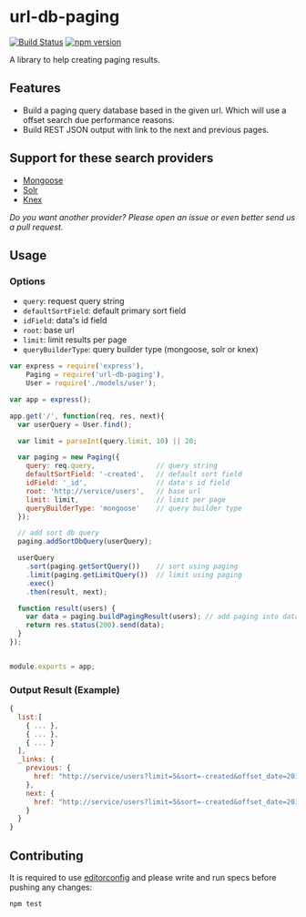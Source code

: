 # url-db-paging

[![Build Status](https://travis-ci.org/bravi-software/url-db-paging.svg?branch=master)](https://travis-ci.org/bravi-software/url-db-paging)
[![npm version](https://badge.fury.io/js/url-db-paging.svg)](http://badge.fury.io/js/url-db-paging)

A library to help creating paging results.

## Features

- Build a paging query database based in the given url. Which will use a offset search due performance reasons.
- Build REST JSON output with link to the next and previous pages.

## Support for these search providers

- [Mongoose](http://mongoosejs.com/)
- [Solr](http://lucene.apache.org/solr/)
- [Knex](http://knexjs.org/)

*Do you want another provider? Please open an issue or even better send us a pull request.*

## Usage

### Options

- `query`: request query string
- `defaultSortField`: default primary sort field
- `idField`: data's id field
- `root`: base url
- `limit`: limit results per page
- `queryBuilderType`: query builder type (mongoose, solr or knex)

```js
var express = require('express'),
    Paging = require('url-db-paging'),
    User = require('./models/user');

var app = express();

app.get('/', function(req, res, next){
  var userQuery = User.find();

  var limit = parseInt(query.limit, 10) || 20;

  var paging = new Paging({
    query: req.query,               // query string
    defaultSortField: '-created',   // default sort field
    idField: '_id',                 // data's id field
    root: 'http://service/users',   // base url
    limit: limit,                   // limit per page
    queryBuilderType: 'mongoose'    // query builder type
  });

  // add sort db query
  paging.addSortDbQuery(userQuery);

  userQuery
    .sort(paging.getSortQuery())    // sort using paging
    .limit(paging.getLimitQuery())  // limit using paging
    .exec()
    .then(result, next);

  function result(users) {
    var data = paging.buildPagingResult(users); // add paging into data result
    return res.status(200).send(data);
  }
});


module.exports = app;
```

### Output Result (Example)

```js
{
  list:[
    { ... },
    { ... },
    { ... }
  ],
  _links: {
    previous: {
      href: "http://service/users?limit=5&sort=-created&offset_date=2014-07-31T12%3A05%3A24.865Z&offset_id=53da3104d14bdb2500cc203d&dir=backward"
    },
    next: {
      href: "http://service/users?limit=5&sort=-created&offset_date=2014-07-31T12%3A05%3A24.854Z&offset_id=53da3104d14bdb2500cc2035&dir=forward"
    }
  }
}
```

## Contributing

It is required to use [editorconfig](http://editorconfig.org/) and please write and run specs before pushing any changes:

```js
npm test
```
